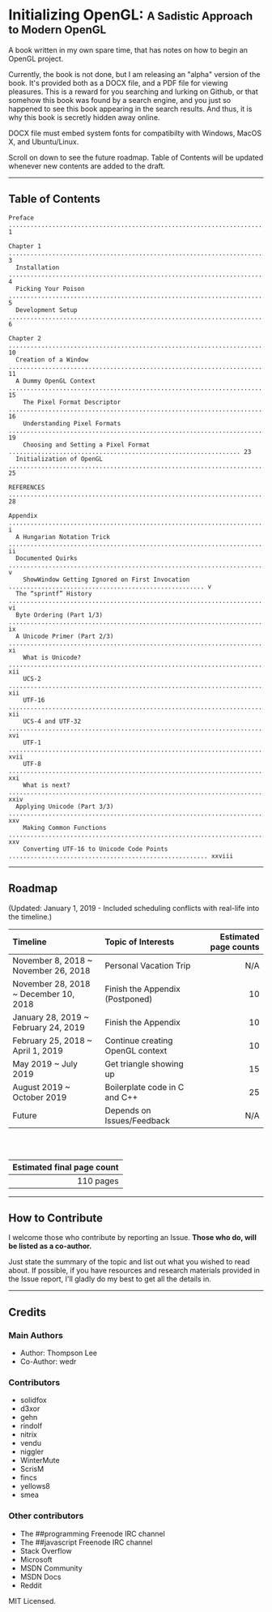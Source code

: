 # Initializing OpenGL: <span style="font-size: 75%">A Sadistic Approach to Modern OpenGL</span>

A book written in my own spare time, that has notes on how to begin an OpenGL project.

Currently, the book is not done, but I am releasing an "alpha" version of the book. It's provided both as a DOCX file, and a PDF file for viewing pleasures. This is a reward for you searching and lurking on Github, or that somehow this book was found by a search engine, and you just so happened to see this book appearing in the search results. And thus, it is why this book is secretly hidden away online.

DOCX file must embed system fonts for compatibilty with Windows, MacOS X, and Ubuntu/Linux.

Scroll on down to see the future roadmap. Table of Contents will be updated whenever new contents are added to the draft.

------

## Table of Contents

```
Preface ................................................................................................. 1

Chapter 1 ............................................................................................... 3
  Installation .......................................................................................... 4
  Picking Your Poison ................................................................................... 5
  Development Setup ..................................................................................... 6

Chapter 2 .............................................................................................. 10
  Creation of a Window ................................................................................. 11
  A Dummy OpenGL Context ............................................................................... 15
    The Pixel Format Descriptor ........................................................................ 16
    Understanding Pixel Formats ........................................................................ 19
    Choosing and Setting a Pixel Format ................................................................ 23
  Initialization of OpenGL ............................................................................. 25

REFERENCES ............................................................................................. 28

Appendix ................................................................................................ i
  A Hungarian Notation Trick ........................................................................... ii
  Documented Quirks ..................................................................................... v
    ShowWindow Getting Ignored on First Invocation ...................................................... v
  The “sprintf” History ................................................................................ vi
  Byte Ordering (Part 1/3) ............................................................................. ix
  A Unicode Primer (Part 2/3) .......................................................................... xi
    What is Unicode? .................................................................................. xii
    UCS-2 ............................................................................................. xii
    UTF-16 ............................................................................................ xii
    UCS-4 and UTF-32 .................................................................................. xvi
    UTF-1 ............................................................................................ xvii
    UTF-8 ............................................................................................. xxi
    What is next? .................................................................................... xxiv
  Applying Unicode (Part 3/3) ......................................................................... xxv
    Making Common Functions ........................................................................... xxv
    Converting UTF-16 to Unicode Code Points ....................................................... xxviii
```

------

## Roadmap

(Updated: January 1, 2019 - Included scheduling conflicts with real-life into the timeline.)

|Timeline|Topic of Interests|Estimated page counts|
|:---|:---|---:|
|November 8, 2018 ~ November 26, 2018|Personal Vacation Trip|N/A|
|November 28, 2018 ~ December 10, 2018|Finish the Appendix (Postponed)|10|
|January 28, 2019 ~ February 24, 2019|Finish the Appendix|10|
|February 25, 2018 ~ April 1, 2019|Continue creating OpenGL context|10|
|May 2019 ~ July 2019|Get triangle showing up|15|
|August 2019 ~ October 2019|Boilerplate code in C and C++|25|
|Future|Depends on Issues/Feedback|N/A|

<div style="display: inline-block; height: 30px;"></div>

|Estimated final page count|
|--:|
|110 pages|

------

## How to Contribute

I welcome those who contribute by reporting an Issue. **Those who do, will be listed as a co-author.**

Just state the summary of the topic and list out what you wished to read about. If possible, if you have resources and research materials provided in the Issue report, I'll gladly do my best to get all the details in.

------

## Credits

### Main Authors

* Author: Thompson Lee  
* Co-Author: wedr  

### Contributors

* solidfox  
* d3xor  
* gehn  
* rindolf  
* nitrix  
* vendu  
* niggler  
* WinterMute  
* ScrisM  
* fincs  
* yellows8  
* smea  

### Other contributors

* The ##programming Freenode IRC channel  
* The ##javascript Freenode IRC channel  
* Stack Overflow  
* Microsoft  
* MSDN Community  
* MSDN Docs  
* Reddit

MIT Licensed.
